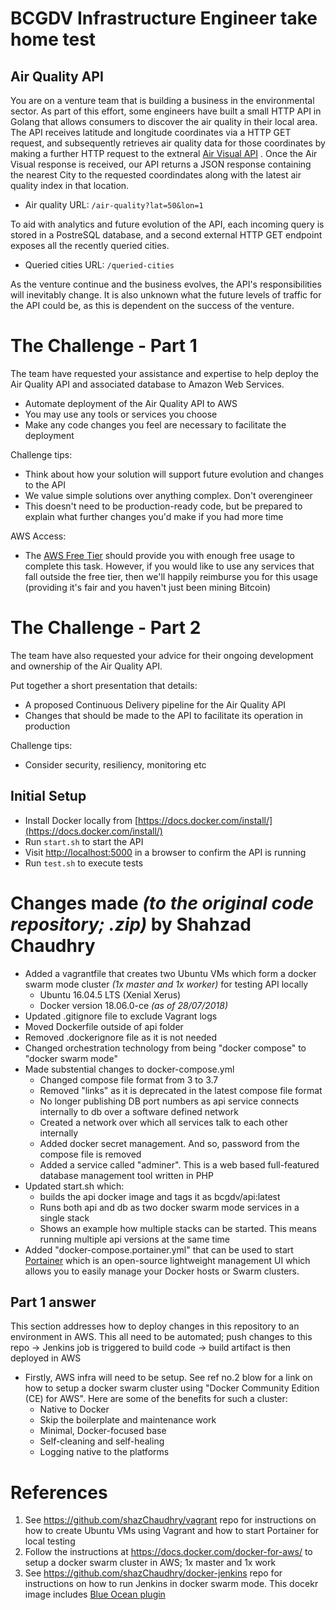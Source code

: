 # BCGDV Infrastructure Engineer take home test

## Air Quality API

You are on a venture team that is building a business in the environmental sector. As part of this effort, some engineers have built a small HTTP API in Golang that allows consumers to discover the air quality in their local area. The API receives latitude and longitude coordinates via a HTTP GET request, and subsequently retrieves air quality data for those coordinates by making a further HTTP request to the extneral [Air Visual API](https://airvisual.com/api) . Once the Air Visual response is received, our API returns a JSON response containing the nearest City to the requested coordindates along with the latest air quality index in that location.

- Air quality URL: `/air-quality?lat=50&lon=1`

To aid with analytics and future evolution of the API, each incoming query is stored in a PostreSQL database, and a second external HTTP GET endpoint exposes all the recently queried cities.

- Queried cities URL: `/queried-cities`

As the venture continue and the business evolves, the API's responsibilities will inevitably change. It is also unknown what the future levels of traffic for the API could be, as this is dependent on the success of the venture.

# The Challenge - Part 1

The team have requested your assistance and expertise to help deploy the Air Quality API and associated database to Amazon Web Services.

- Automate deployment of the Air Quality API to AWS
- You may use any tools or services you choose
- Make any code changes you feel are necessary to facilitate the deployment

Challenge tips:
- Think about how your solution will support future evolution and changes to the API
- We value simple solutions over anything complex. Don't overengineer
- This doesn't need to be production-ready code, but be prepared to explain what further changes you'd make if you had more time

AWS Access:
- The [AWS Free Tier](https://aws.amazon.com/free/) should provide you with enough free usage to complete this task. However, if you would like to use any services that fall outside the free tier, then we'll happily reimburse you for this usage (providing it's fair and you haven't just been mining Bitcoin)

# The Challenge - Part 2

The team have also requested your advice for their ongoing development and ownership of the Air Quality API.

Put together a short presentation that details:

- A proposed Continuous Delivery pipeline for the Air Quality API
- Changes that should be made to the API to facilitate its operation in production

Challenge tips:
- Consider security, resiliency, monitoring etc


## Initial Setup
- Install Docker locally from [https://docs.docker.com/install/](https://docs.docker.com/install/)
- Run `start.sh` to start the API
- Visit [http://localhost:5000](http://localhost:5000) in a browser to confirm the API is running
- Run `test.sh` to execute tests

# Changes made _(to the original code repository; .zip)_ by Shahzad Chaudhry
- Added a vagrantfile that creates two Ubuntu VMs which form a docker swarm mode cluster _(1x master and 1x worker)_ for testing API locally
  - Ubuntu 16.04.5 LTS (Xenial Xerus)
  - Docker version 18.06.0-ce _(as of 28/07/2018)_
- Updated .gitignore file to exclude Vagrant logs
- Moved Dockerfile outside of api folder
- Removed .dockerignore file as it is not needed
- Changed orchestration technology from being "docker compose" to "docker swarm mode"
- Made substential changes to docker-compose.yml
  - Changed compose file format from 3 to 3.7
  - Removed "links" as it is deprecated in the latest compose file format
  - No longer publishing DB port numbers as api service connects internally to db over a software defined network
  - Created a network over which all services talk to each other internally
  - Added docker secret management. And so, password from the compose file is removed
  - Added a service called "adminer". This is a web based full-featured database management tool written in PHP
- Updated start.sh which:
  - builds the api docker image and tags it as bcgdv/api:latest
  - Runs both api and db as two docker swarm mode services in a single stack
  - Shows an example how multiple stacks can be started. This means running multiple api versions at the same time
- Added "docker-compose.portainer.yml" that can be used to start [Portainer](https://portainer.io/) which is an open-source lightweight management UI which allows you to easily manage your Docker hosts or Swarm clusters.

## Part 1 answer
This section addresses how to deploy changes in this repository to an environment in AWS. This all need to be automated; push changes to this repo -> Jenkins job is triggered to build code -> build artifact is then deployed in AWS
- Firstly, AWS infra will need to be setup. See ref no.2 blow for a link on how to setup a docker swarm cluster using "Docker Community Edition (CE) for AWS". Here are some of the benefits for such a cluster:
  - Native to Docker
  - Skip the boilerplate and maintenance work
  - Minimal, Docker-focused base
  - Self-cleaning and self-healing
  - Logging native to the platforms

# References
1. See https://github.com/shazChaudhry/vagrant repo for instructions on how to create Ubuntu VMs using Vagrant and how to start Portainer for local testing
1. Follow the instructions at https://docs.docker.com/docker-for-aws/ to setup a docker swarm cluster in AWS; 1x master and 1x work
1. See https://github.com/shazChaudhry/docker-jenkins repo for instructions on how to run Jenkins in docker swarm mode. This docekr image includes [Blue Ocean plugin](https://jenkins.io/doc/book/blueocean/)
